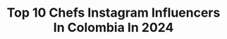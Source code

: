 ---
title: Top 10 Chefs Instagram Influencers In Colombia In 2024
description: >-
  Find top chefs Instagram influencers in Colombia in 2024. Most popular hashtags: #colombia #publicidad #bogota.
platform: Instagram
hits: 34
text_top: Identify the top-rated Instagram accounts on inBeat.
text_bottom: inBeat has 34 Instagram influencers like this in Colombia for you to contact.
profiles:
  - username: "danielvz2"
    fullname: >-
      Daniel Velásquez Zuluaga
    bio: >-
      👧🏽Papá de Avi 🧔🏻Modelo 🔪Chef 💼Empresario @aderezosmassadi 🏋🏻‍♂️Deportista 👊🏽 Desafío Súper Regiones 2019 📩danivelasquez110@gmail.com
    location: "Colombia"
    followers: 56489
    engagement: 208
    commentsToLikes: 0.030925
    id: ck5ch3ljiq1nv0i119lihg9bx
    verified: false
    hashtags: "#recetasf, #lasart, #reels, #gentlemanmodel"
  - username: "frankelflaco"
    fullname: >-
      Frank Martínez (el flaco)
    bio: >-
      👨‍🍳Final Master chef celebrity 2021, @monosinpropina @elmetodoarjona 📍Tenemos @merobar.co ❤️‍🔥 ☎️3014435870 Jorge Serna ⬇️BOLETAS TODOS LOS SHOWS⬇️
    location: "Colombia"
    followers: 722162
    engagement: 181
    commentsToLikes: 0.020018
    id: ck14hx6zqcl6k0i19fmul0sx4
    verified: false
    hashtags: "#tbt, #masterchefcelebrity"
  - username: "marrana.eats"
    fullname: >-
      Mariana Arango A
    bio: >-
      🌍 𝙫𝙞𝙖𝙟𝙖𝙢𝙤𝙨 𝙥𝙖𝙧𝙖 𝙘𝙤𝙢𝙚𝙧, 𝙘𝙤𝙢𝙚𝙢𝙤𝙨 𝙥𝙖𝙧𝙖 𝙫𝙞𝙖𝙟𝙖𝙧 👩🏼‍🍳chef ✈️ agencia de viajes 🍽 reviews y recetas 📲info
    location: "Colombia"
    followers: 62801
    engagement: 134
    commentsToLikes: 0.033615
    id: ck5ch6qvwq7de0i11f0c2mnfo
    verified: false
    hashtags: "#viajes, #lima, #restaurantes, #travel"
  - username: "mariafelina"
    fullname: >-
      Maria Fernanda Yepes
    bio: >-
      Actriz, actora. MUJER🌱Humana👽Defensora de la vida y creadora de realidad. @casafelina un sueño en construcción Y ahora chef👩🏻‍🍳
    location: "Colombia"
    followers: 1525813
    engagement: 136
    commentsToLikes: 0.015923
    id: ck5zq5jtctz6e0i14rglh6ni4
    verified: true
    hashtags: "#mounteverest, #amigasforever, #quegon, #lineadetiempo"
  - username: "leococinero"
    fullname: >-
      Leonardo Moran
    bio: >-
      Cocinero , chef 🇨🇴🍽👨🏻‍🍳🔪♉️ Cursos y clases de cocina. 🥗 Ganador de Master chef Colombia 2016 Contacto: sfraija@wmcolombia.com o mensaje directo. 🙏☸️👍
    location: "Colombia"
    followers: 232363
    engagement: 76
    commentsToLikes: 0.035393
    id: ck136xdv48qa10i19fm2liv12
    verified: true
    hashtags: "#enjoy, #patrocinado, #chef, #bienestar"
  - username: "nicodezubiria"
    fullname: >-
      Nicolas De Zubiria C
    bio: >-
      Jurado de Master Chef Colombia Toda la info de mi curso #PuroSaborConNicoDeZubiría aquí 🔽
    location: "Colombia"
    followers: 1123991
    engagement: 75
    commentsToLikes: 0.010653
    id: ck5bww539mj7o0i112l995ahy
    verified: true
    hashtags: "#mejordemitierra, #publicidad, #palmasporelplaneta, #consumecolombiano"
  - username: "juanmaelcielo"
    fullname: >-
      Juan Manuel ⭐️ Chef🇨🇴
    bio: >-
      Two Michellin Stars ⭐️⭐️ @michelinguide Executive Chef @elcielorestaurant @elcielowashington @elcielomiami @elcielohotel Elcielo Hospitality Group
    location: "Colombia"
    followers: 1093248
    engagement: 38
    commentsToLikes: 0.036304
    id: ck5qae5ppfx9n0i116imzd4l1
    verified: true
    hashtags: "#batmanthedarkknightrises, #interstellar, #juanmaelcielo, #arepalovers"
  - username: "carogene"
    fullname: >-
      Carolina Gene
    bio: >-
      @saha.foods •Politóloga + op en Políticas públicas •Chef Aficionada & Artista Twt carolinagene •Srta Norte de Santander 2015
    location: "Colombia"
    followers: 32784
    engagement: 237
    commentsToLikes: 0.024106
    id: ck5qcr5v3rxuu0i11ypgwmqkl
    verified: false
    hashtags: ""
  - username: "davidorozcococina"
    fullname: >-
      Chef David Orozco
    bio: >-
      Natural Born Cook Chef Colombiano 🇨🇴 Creador de @chorilongo / @oculto_bog / @curaduriagastronomica / @senorarice
    location: "Colombia"
    followers: 39968
    engagement: 243
    commentsToLikes: 0.080392
    id: ck0w4u4y50fn10i19rukdzylu
    verified: false
    hashtags: "#yummy, #recetascolombianas, #crispybacon, #burger"
  - username: "juandiegovanegasl"
    fullname: >-
      Juan Diego Vanegas
    bio: >-
      🇨🇴 Chef @juanburgersbog contactojuandiegov@gmail.com.
    location: "Colombia"
    followers: 217412
    engagement: 311
    commentsToLikes: 0.019132
    id: ck0u2gs68zyem0i1902jvd95s
    verified: true
    hashtags: "#flaminhot, #publicidad, #juanchipapas, #asiomascolombiano"
---